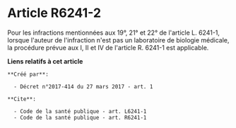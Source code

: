 # Article R6241-2

Pour les infractions mentionnées aux 19°, 21° et 22° de l'article L. 6241-1, lorsque l'auteur de l'infraction n'est pas un
laboratoire de biologie médicale, la procédure prévue aux I, II et IV de l'article R. 6241-1 est applicable.

**Liens relatifs à cet article**

	**Créé par**:

	  - Décret n°2017-414 du 27 mars 2017 - art. 1

	**Cite**:

	  - Code de la santé publique - art. L6241-1
	  - Code de la santé publique - art. R6241-1

